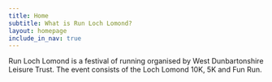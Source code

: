 ```yaml
---
title: Home
subtitle: What is Run Loch Lomond?
layout: homepage
include_in_nav: true
---
```


Run Loch Lomond is a festival of running organised by West Dunbartonshire Leisure Trust. The event consists of the Loch Lomond 10K, 5K and Fun Run.